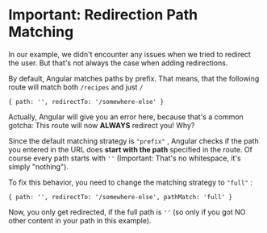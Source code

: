 # Important: Redirection Path Matching
In our example, we didn't encounter any issues when we tried to redirect the user. But that's not always the case when adding redirections.

By default, Angular matches paths by prefix. That means, that the following route will match both `/recipes`  and just `/` 

`{ path: '', redirectTo: '/somewhere-else' } `

Actually, Angular will give you an error here, because that's a common gotcha: This route will now __ALWAYS__ redirect you! Why?

Since the default matching strategy is `"prefix"` , Angular checks if the path you entered in the URL does __start with the path__ specified in the route. Of course every path starts with `''`  (Important: That's no whitespace, it's simply "nothing").

To fix this behavior, you need to change the matching strategy to `"full"` :

`{ path: '', redirectTo: '/somewhere-else', pathMatch: 'full' } `

Now, you only get redirected, if the full path is `''`  (so only if you got NO other content in your path in this example).